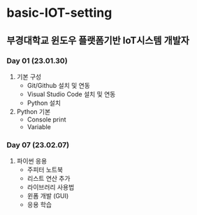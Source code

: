 # basic-IOT-setting
부경대학교 윈도우 플랫폼기반 IoT시스템 개발자
------

### Day 01 (23.01.30)
1. 기본 구성
    - Git/Github 설치 및 연동
    - Visual Studio Code 설치 및 연동
    - Python 설치
2. Python 기본
    - Console print
    - Variable


### Day 07 (23.02.07)
1. 파이썬 응용
    - 주피터 노트북
    - 리스트 연산 추가
    - 라이브러리 사용법
    - 윈폼 개발 (GUI)
    - 응용 학습
